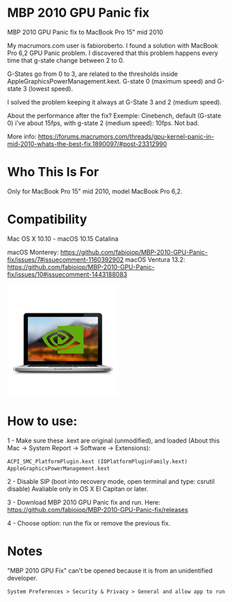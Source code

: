 # MBP 2010 GPU Panic fix
MBP 2010 GPU Panic fix to MacBook Pro 15" mid 2010


My macrumors.com user is fabioroberto.
I found a solution with MacBook Pro 6,2 GPU Panic problem. 
I discovered that this problem happens every time that g-state change between 2 to 0.

G-States go from 0 to 3, are related to the thresholds inside AppleGraphicsPowerManagement.kext.
G-state 0 (maximum speed) and G-state 3 (lowest speed).

I solved the problem keeping it always at G-State 3 and 2 (medium speed). 
	
About the performance after the fix? 
Exemple: Cinebench, default (G-state 0) i've about 15fps, with g-state 2 (medium speed): 10fps. Not bad.	
	
More info:
https://forums.macrumors.com/threads/gpu-kernel-panic-in-mid-2010-whats-the-best-fix.1890097/#post-23312990

# Who This Is For
Only for MacBook Pro 15" mid 2010, model MacBook Pro 6,2. 


# Compatibility
Mac OS X 10.10 - macOS 10.15 Catalina

macOS Monterey: https://github.com/fabioiop/MBP-2010-GPU-Panic-fix/issues/7#issuecomment-1160392902
macOS Ventura 13.2: https://github.com/fabioiop/MBP-2010-GPU-Panic-fix/issues/10#issuecomment-1443188083

![Image of MBP2010GPUPanicFix](https://github.com/fabioiop/MBP-2010-GPU-Panic-fix/blob/master/MBP2010GPUPanicFix.png)

# How to use:

1 - Make sure these .kext are original (unmodified), and loaded (About this Mac -> System Report -> Software -> Extensions):
	
	ACPI_SMC_PlatformPlugin.kext (IOPlatformPluginFamily.kext)	
	AppleGraphicsPowerManagement.kext
	

2 - Disable SIP (boot into recovery mode, open terminal and type: csrutil disable)
Avaliable only in OS X El Capitan or later.

3 - Download MBP 2010 GPU Panic fix and run. Here: https://github.com/fabioiop/MBP-2010-GPU-Panic-fix/releases


4 - Choose option: run the fix or remove the previous fix.



# Notes
"MBP 2010 GPU Fix" can't be opened because it is from an unidentified developer.
	
	System Preferences > Security & Privacy > General and allow app to run
 
